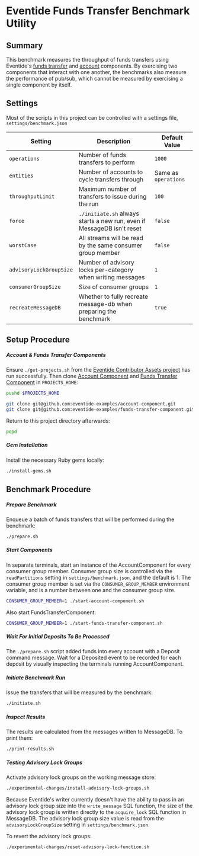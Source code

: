 # Eventide Funds Transfer Benchmark Utility

## Summary

This benchmark measures the throughput of funds transfers using Eventide's [funds transfer](https://github.com/eventide-examples/funds-transfer-component) and [account](https://github.com/eventide-examples/account-component) components. By exercising two components that interact with one another, the benchmarks also measure the performance of pub/sub, which cannot be measured by exercising a single component by itself.

## Settings

Most of the scripts in this project can be controlled with a settings file, `settings/benchmark.json`

| Setting                 | Description                                                            | Default Value        |
| ----------------------- | ---------------------------------------------------------------------- | -------------------- |
| `operations`            | Number of funds transfers to perform                                   | `1000`               |
| `entities`              | Number of accounts to cycle transfers through                          | Same as `operations` |
| `throughputLimit`       | Maximum number of transfers to issue during the run                    | `100`                |
| `force`                 | `./initiate.sh` always starts a new run, even if MessageDB isn't reset | `false`              |
| `worstCase`             | All streams will be read by the same consumer group member             | `false`              |
| `advisoryLockGroupSize` | Number of advisory locks per-category when writing messages            | `1`                  |
| `consumerGroupSize`     | Size of consumer groups                                                | `1`                  |
| `recreateMessageDB`     | Whether to fully recreate message-db when preparing the benchmark      | `true`               |

## Setup Procedure

##### Account & Funds Transfer Components

Ensure `./get-projects.sh` from the [Eventide Contributor Assets project](https://github.com/eventide-project/contributor-assets) has run successfully. Then clone [Account Component](https://github.com/eventide-examples/account-component) and [Funds Transfer Component](https://github.com/eventide-examples/account-component) in `PROJECTS_HOME`:

``` sh
pushd $PROJECTS_HOME

git clone git@github.com:eventide-examples/account-component.git
git clone git@github.com:eventide-examples/funds-transfer-component.git
```

Return to this project directory afterwards:

``` sh
popd
```

##### Gem Installation

Install the necessary Ruby gems locally:

``` sh
./install-gems.sh
```

## Benchmark Procedure

##### Prepare Benchmark

Enqueue a batch of funds transfers that will be performed during the benchmark:

``` sh
./prepare.sh
```

##### Start Components

In separate terminals, start an instance of the AccountComponent for every consumer group member. Consumer group size is controlled via the `readPartitions` setting in `settings/benchmark.json`, and the default is 1. The consumer group member is set via the `CONSUMER_GROUP_MEMBER` environment variable, and is a number between one and the consumer group size.

``` sh
CONSUMER_GROUP_MEMBER=1 ./start-account-component.sh
```

Also start FundsTransferComponent:

``` sh
CONSUMER_GROUP_MEMBER=1 ./start-funds-transfer-component.sh
```

##### Wait For Initial Deposits To Be Processed

The `./prepare.sh` script added funds into every account with a Deposit command message. Wait for a Deposited event to be recorded for each deposit by visually inspecting the terminals running AccountComponent.

##### Initiate Benchmark Run

Issue the transfers that will be measured by the benchmark:

``` sh
./initiate.sh
```
##### Inspect Results

The results are calculated from the messages written to MessageDB. To print them:

``` sh
./print-results.sh
```

##### Testing Advisory Lock Groups

Activate advisory lock groups on the working message store:

``` sh
./experimental-changes/install-advisory-lock-groups.sh
```

Because Eventide's writer currently doesn't have the ability to pass in an advisory lock group size into the `write_message` SQL function, the size of the advisory lock group is written directly to the `acquire_lock` SQL function in MessageDB. The advisory lock group size value is read from the `advisoryLockGroupSize` setting in `settings/benchmark.json`.

To revert the advisory lock groups:

``` sh
./experimental-changes/reset-advisory-lock-function.sh
```
